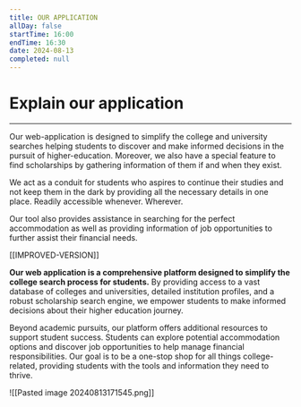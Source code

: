 ```yaml
---
title: OUR APPLICATION
allDay: false
startTime: 16:00
endTime: 16:30
date: 2024-08-13
completed: null
---
```


# Explain our application

---

Our web-application is designed to simplify the college and university searches helping students to discover and make informed decisions in the pursuit of higher-education. Moreover, we also have a special feature to find scholarships by gathering information of them if and when they exist.

We act as a conduit for students who aspires to continue their studies and not keep them in the dark by providing all the necessary details in one place. Readily accessible whenever. Wherever.

Our tool also provides assistance in searching for the perfect accommodation as well as providing information of job opportunities to further assist their financial needs.






[[IMPROVED-VERSION]]

**Our web application is a comprehensive platform designed to simplify the college search process for students.** By providing access to a vast database of colleges and universities, detailed institution profiles, and a robust scholarship search engine, we empower students to make informed decisions about their higher education journey.

Beyond academic pursuits, our platform offers additional resources to support student success. Students can explore potential accommodation options and discover job opportunities to help manage financial responsibilities. Our goal is to be a one-stop shop for all things college-related, providing students with the tools and information they need to thrive.

![[Pasted image 20240813171545.png]]
